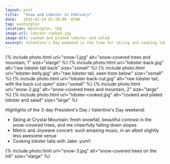 ```yaml
---
layout: post
title:  "Snow and Lobster in February"
date:   2016-02-24 01:20:00 -0700
tag: washington
location: Washington, USA
image-url: lobster-cooked.jpg
image-alt: cooked and plated lobster and salad
excerpt: Valentine's Day weekend is the time for skiing and cooking lobster.
---
```

<div class='img-gallery'>
{% include photo.html url="snow-1.jpg" alt="snow-covered trees and mountain, 1" size="xlarge" %}
{% include photo.html url="lobster-back.jpg" alt="raw lobster tail back" size="xsmall" %}
{% include photo.html url="lobster-belly.jpg" alt="raw lobster tail, seen from below" size="xsmall" %}
{% include photo.html url="lobster-back-cut.jpg" alt="raw lobster tail, with the back cut open" size="xsmall" %}
{% include photo.html url="snow-2.jpg" alt="snow-covered trees and mountain, 2" size="large" %}
{% include photo.html url="lobster-cooked.jpg" alt="cooked and plated lobster and salad" size="large" %}
</div>

Highlights of the 3-day President's Day / Valentine's Day weekend:

- Skiing at Crystal Mountain: fresh snowfall, beautiful contrast in the snow-covered trees, and me cheerfully falling down slopes
- Metric and Joywave concert: such amazing music, in an albeit slightly less awesome venue
- Cooking lobster tails with Jake: yum!!

<div class='img-gallery'>
{% include photo.html url="snow-3.jpg" alt="snow-covered trees on the hill" size="xlarge" %}
</div>
